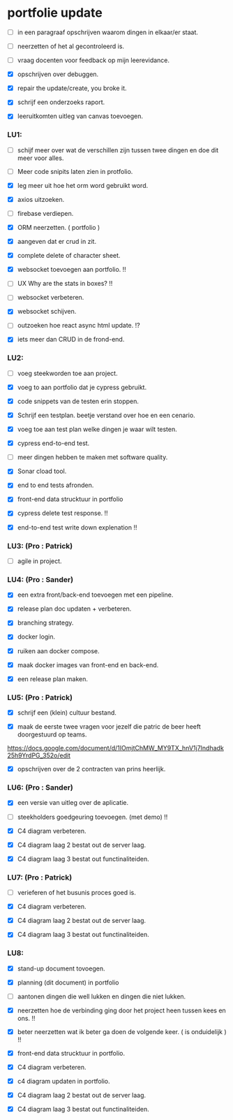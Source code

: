 # portfolie update


- [ ] in een paragraaf opschrijven waarom dingen in elkaar/er staat.

- [ ] neerzetten of het al gecontroleerd is.

- [ ] vraag docenten voor feedback op mijn leerevidance.

- [x] opschrijven over debuggen.

- [x] repair the update/create, you broke it.

- [x] schrijf een onderzoeks raport.

- [x] leeruitkomten uitleg van canvas toevoegen.


### LU1:

- [ ] schijf meer over wat de verschillen zijn tussen twee dingen en doe dit meer voor alles.

- [ ] Meer code snipits laten zien in protfolio.

- [x] leg meer uit hoe het orm word gebruikt word.

- [x] axios uitzoeken.

- [ ] firebase verdiepen.

- [x] ORM neerzetten. ( portfolio )

- [x] aangeven dat er crud in zit.

- [x] complete delete of character sheet.

- [x] websocket toevoegen aan portfolio. !! 

- [ ] UX Why are the stats in boxes? !!

- [ ] websocket verbeteren.

- [x] websocket schijven.

- [ ] outzoeken hoe react async html update. !?

- [x] iets meer dan CRUD in de frond-end.

### LU2:

- [ ] voeg steekworden toe aan project.

- [x] voeg to aan portfolio dat je cypress gebruikt.

- [x] code snippets van de testen erin stoppen.

- [x] Schrijf een testplan. beetje verstand over hoe en een cenario.

- [x] voeg toe aan test plan welke dingen je waar wilt testen.

- [x] cypress end-to-end test.

- [ ] meer dingen hebben te maken met software quality.

- [x] Sonar cload tool.

- [x] end to end tests afronden.

- [x] front-end data strucktuur in portfolio 

- [x] cypress delete test response. !!

- [x] end-to-end test write down explenation !!
 
### LU3: (Pro : Patrick)

- [ ] agile in project.

### LU4: (Pro : Sander)

- [x] een extra front/back-end toevoegen met een pipeline.

- [x] release plan doc updaten + verbeteren.

- [x] branching strategy.

- [x] docker login.

- [x] ruiken aan docker compose.

- [x] maak docker images van front-end en back-end.

- [x] een release plan maken.

### LU5: (Pro : Patrick)

- [x] schrijf een (klein) cultuur bestand.

- [x] maak de eerste twee vragen voor jezelf die patric de beer heeft doorgestuurd op teams.

https://docs.google.com/document/d/1IOmjtChMW_MY9TX_hnV1j7Indhadk25h9YrdPG_352o/edit

- [x] opschrijven over de 2 contracten van prins heerlijk.

### LU6: (Pro : Sander)

- [x] een versie van uitleg over de aplicatie. 

- [ ] steekholders goedgeuring toevoegen. (met demo) !!

- [x] C4 diagram verbeteren.

- [x] C4 diagram laag 2 bestat out de server laag.

- [x] C4 diagram laag 3 bestat out functinaliteiden.

### LU7: (Pro : Patrick)

- [ ] verieferen of het busunis proces goed is.

- [x] C4 diagram verbeteren.

- [x] C4 diagram laag 2 bestat out de server laag.

- [x] C4 diagram laag 3 bestat out functinaliteiden.

### LU8:

- [x] stand-up document tovoegen.

- [x] planning (dit document) in portfolio

- [ ] aantonen dingen die well lukken en dingen die niet lukken.

- [x] neerzetten hoe de verbinding ging door het project heen tussen kees en ons. !!

- [x] beter neerzetten wat ik beter ga doen de volgende keer. ( is onduidelijk ) !!

- [x] front-end data strucktuur in portfolio. 

- [x] C4 diagram verbeteren.

- [x] c4 diagram updaten in portfolio.

- [x] C4 diagram laag 2 bestat out de server laag.

- [x] C4 diagram laag 3 bestat out functinaliteiden.
